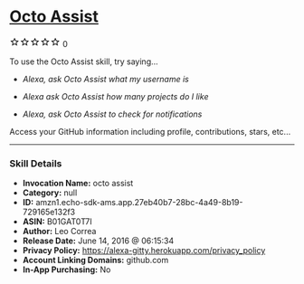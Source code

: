 # [Octo Assist](http://alexa.amazon.com/#skills/amzn1.echo-sdk-ams.app.27eb40b7-28bc-4a49-8b19-729165e132f3)
![0 stars](../../images/ic_star_border_black_18dp_1x.png)![0 stars](../../images/ic_star_border_black_18dp_1x.png)![0 stars](../../images/ic_star_border_black_18dp_1x.png)![0 stars](../../images/ic_star_border_black_18dp_1x.png)![0 stars](../../images/ic_star_border_black_18dp_1x.png) 0

To use the Octo Assist skill, try saying...

* *Alexa, ask Octo Assist what my username is*

* *Alexa ask Octo Assist how many projects do I like*

* *Alexa, ask Octo Assist to check for notifications*

Access your GitHub information including profile, contributions, stars, etc...

***

### Skill Details

* **Invocation Name:** octo assist
* **Category:** null
* **ID:** amzn1.echo-sdk-ams.app.27eb40b7-28bc-4a49-8b19-729165e132f3
* **ASIN:** B01GAT0T7I
* **Author:** Leo Correa
* **Release Date:** June 14, 2016 @ 06:15:34
* **Privacy Policy:** https://alexa-gitty.herokuapp.com/privacy_policy
* **Account Linking Domains:** github.com
* **In-App Purchasing:** No
